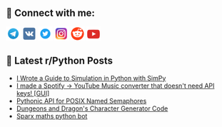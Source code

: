 ## 🔎 Connect with me:
[<img src="https://github.com/bullbesh/bullbesh/blob/main/images/Telegram.png" width="32" height="32" />](https://t.me/bullbesh)
[<img src="https://github.com/bullbesh/bullbesh/blob/main/images/VK.png" width="32" height="32" />](https://vk.com/bullbesh)
[<img src="https://github.com/bullbesh/bullbesh/blob/main/images/Twitter.png" width="32" height="32" />](https://twitter.com/bullbesh1)
[<img src="https://github.com/bullbesh/bullbesh/blob/main/images/Instagram.png" width="32" height="32" />](https://www.instagram.com/bullbesh)
[<img src="https://github.com/bullbesh/bullbesh/blob/main/images/Reddit.png" width="32" height="32" />](https://www.reddit.com/user/bullbesh)
[<img src="https://github.com/bullbesh/bullbesh/blob/main/images/YouTube.png" width="32" height="32" />](https://www.youtube.com/channel/UCtfjRs6uzgq5mfm8S06WTcg)

## 📕 Latest r/Python Posts
<!-- BLOG-POST-LIST:START -->
- [I Wrote a Guide to Simulation in Python with SimPy](https://www.reddit.com/r/Python/comments/1gz3bgp/i_wrote_a_guide_to_simulation_in_python_with_simpy/)
- [I made a Spotify → YouTube Music converter that doesn&#39;t need API keys! [GUI]](https://www.reddit.com/r/Python/comments/1gz2vhf/i_made_a_spotify_youtube_music_converter_that/)
- [Pythonic API for POSIX Named Semaphores](https://www.reddit.com/r/Python/comments/1gz2fcn/pythonic_api_for_posix_named_semaphores/)
- [Dungeons and Dragon&#39;s Character Generator Code](https://www.reddit.com/r/Python/comments/1gyv85s/dungeons_and_dragons_character_generator_code/)
- [Sparx maths python bot](https://www.reddit.com/r/Python/comments/1gyueei/sparx_maths_python_bot/)
<!-- BLOG-POST-LIST:END -->
